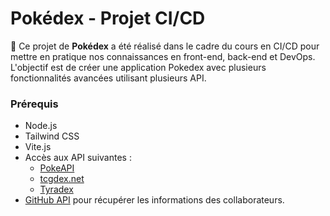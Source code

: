 # Pokédex - Projet CI/CD

🚀 Ce projet de **Pokédex** a été réalisé dans le cadre du cours en CI/CD pour mettre en pratique nos connaissances en front-end, back-end et DevOps. L'objectif est de créer une application Pokedex avec plusieurs fonctionnalités avancées utilisant plusieurs API.
### Prérequis
- Node.js
- Tailwind CSS
- Vite.js
- Accès aux API suivantes :
  - [PokeAPI](https://pokeapi.co/)
  - [tcgdex.net](https://tcgdex.dev/)
  - [Tyradex](https://tyradex.vercel.app/)
- [GitHub API](https://docs.github.com/en/rest) pour récupérer les informations des collaborateurs.

